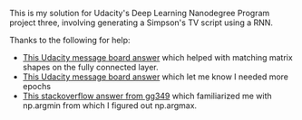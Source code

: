 
This is my solution for Udacity's Deep Learning Nanodegree Program project three, involving generating a Simpson's TV script using a RNN.

Thanks to the following for help:
 
 * [This Udacity message board answer](https://discussions.udacity.com/t/weights-and-biases-in-fully-connected-layer/232342) which helped with matching matrix shapes on the fully connected layer. 
 * [This Udacity message board answer](https://discussions.udacity.com/t/training-error-stuck-at-2/233886/5) which let me know I needed more epochs
 * [This stackoverflow answer from gg349](http://stackoverflow.com/questions/2474015/getting-the-index-of-the-returned-max-or-min-item-using-max-min-on-a-list) which familiarized me with np.argmin from which I figured out np.argmax.
